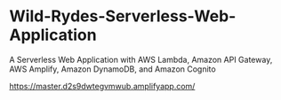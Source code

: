 # Wild-Rydes-Serverless-Web-Application
A Serverless Web Application with AWS Lambda, Amazon API Gateway, AWS Amplify, Amazon DynamoDB, and Amazon Cognito


https://master.d2s9dwtegvmwub.amplifyapp.com/
